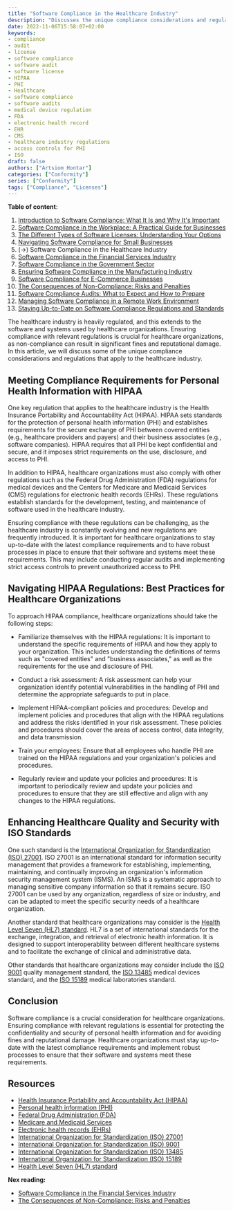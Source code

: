 ```yaml
---
title: "Software Compliance in the Healthcare Industry"
description: "Discusses the unique compliance considerations and regulations that apply to the healthcare industry"
date: 2022-11-06T15:58:07+02:00
keywords:
- compliance
- audit
- license
- software compliance
- software audit
- software license
- HIPAA
- PHI
- Healthcare
- software compliance
- software audits
- medical device regulation
- FDA
- electronic health record
- EHR
- CMS
- healthcare industry regulations
- access controls for PHI
- ISO
draft: false
authors: ["Artsiom Hontar"]
categories: ["Conformity"]
series: ["Conformity"]
tags: ["Compliance", "Licenses"]
---
```


**Table of content**:
1. [Introduction to Software Compliance: What It Is and Why It's Important](learnings/conformity/introduction-to-software-compliance.md)
2. [Software Compliance in the Workplace: A Practical Guide for Businesses](learnings/conformity/software-compliance-practical-guide.md)
3. [The Different Types of Software Licenses: Understanding Your Options](learnings/conformity/different-types-of-software-licenses.md)
4. [Navigating Software Compliance for Small Businesses](learnings/conformity/software-compliance-for-small-business.md)
5. (->) Software Compliance in the Healthcare Industry
6. [Software Compliance in the Financial Services Industry](learnings/conformity/software-compliance-for-financial-services.md)
7. [Software Compliance in the Government Sector](learnings/conformity/software-compliance-for-government-sector.md)
8. [Ensuring Software Compliance in the Manufacturing Industry](learnings/conformity/software-compliance-for-manufacturing.md)
9. [Software Compliance for E-Commerce Businesses](learnings/conformity/software-compliance-for-e-commerce.md)
10. [The Consequences of Non-Compliance: Risks and Penalties](learnings/conformity/consequences-of-non-compliance.md)
11. [Software Compliance Audits: What to Expect and How to Prepare](learnings/conformity/software-compliance-audits.md)
12. [Managing Software Compliance in a Remote Work Environment](learnings/conformity/software-compliance-in-remote-work.md)
13. [Staying Up-to-Date on Software Compliance Regulations and Standards](learnings/conformity/staying-up-to-date-on-software-compliance.md)

The healthcare industry is heavily regulated, and this extends to the software and systems used by healthcare organizations. Ensuring compliance with relevant regulations is crucial for healthcare organizations, as non-compliance can result in significant fines and reputational damage. In this article, we will discuss some of the unique compliance considerations and regulations that apply to the healthcare industry.

## Meeting Compliance Requirements for Personal Health Information with HIPAA
One key regulation that applies to the healthcare industry is the Health Insurance Portability and Accountability Act (HIPAA). HIPAA sets standards for the protection of personal health information (PHI) and establishes requirements for the secure exchange of PHI between covered entities (e.g., healthcare providers and payers) and their business associates (e.g., software companies). HIPAA requires that all PHI be kept confidential and secure, and it imposes strict requirements on the use, disclosure, and access to PHI.

In addition to HIPAA, healthcare organizations must also comply with other regulations such as the Federal Drug Administration (FDA) regulations for medical devices and the Centers for Medicare and Medicaid Services (CMS) regulations for electronic health records (EHRs). These regulations establish standards for the development, testing, and maintenance of software used in the healthcare industry.

Ensuring compliance with these regulations can be challenging, as the healthcare industry is constantly evolving and new regulations are frequently introduced. It is important for healthcare organizations to stay up-to-date with the latest compliance requirements and to have robust processes in place to ensure that their software and systems meet these requirements. This may include conducting regular audits and implementing strict access controls to prevent unauthorized access to PHI.

## Navigating HIPAA Regulations: Best Practices for Healthcare Organizations

To approach HIPAA compliance, healthcare organizations should take the following steps:

- Familiarize themselves with the HIPAA regulations: It is important to understand the specific requirements of HIPAA and how they apply to your organization. This includes understanding the definitions of terms such as "covered entities" and "business associates," as well as the requirements for the use and disclosure of PHI.

- Conduct a risk assessment: A risk assessment can help your organization identify potential vulnerabilities in the handling of PHI and determine the appropriate safeguards to put in place.

- Implement HIPAA-compliant policies and procedures: Develop and implement policies and procedures that align with the HIPAA regulations and address the risks identified in your risk assessment. These policies and procedures should cover the areas of access control, data integrity, and data transmission.

- Train your employees: Ensure that all employees who handle PHI are trained on the HIPAA regulations and your organization's policies and procedures.

- Regularly review and update your policies and procedures: It is important to periodically review and update your policies and procedures to ensure that they are still effective and align with any changes to the HIPAA regulations.

## Enhancing Healthcare Quality and Security with ISO Standards

One such standard is the [International Organization for Standardization (ISO) 27001](https://www.iso.org/isoiec-27001-information-security.html). ISO 27001 is an international standard for information security management that provides a framework for establishing, implementing, maintaining, and continually improving an organization's information security management system (ISMS). An ISMS is a systematic approach to managing sensitive company information so that it remains secure. ISO 27001 can be used by any organization, regardless of size or industry, and can be adapted to meet the specific security needs of a healthcare organization.

Another standard that healthcare organizations may consider is the [Health Level Seven (HL7) standard](http://www.hl7.org/implement/standards/index.cfm?ref=nav). HL7 is a set of international standards for the exchange, integration, and retrieval of electronic health information. It is designed to support interoperability between different healthcare systems and to facilitate the exchange of clinical and administrative data.

Other standards that healthcare organizations may consider include the [ISO 9001](https://www.iso.org/iso-9001-quality-management.html) quality management standard, the [ISO 13485](https://www.iso.org/iso-13485-medical-devices.html) medical devices standard, and the [ISO 15189](https://www.iso.org/standard/76677.html) medical laboratories standard.

## Conclusion

Software compliance is a crucial consideration for healthcare organizations. Ensuring compliance with relevant regulations is essential for protecting the confidentiality and security of personal health information and for avoiding fines and reputational damage. Healthcare organizations must stay up-to-date with the latest compliance requirements and implement robust processes to ensure that their software and systems meet these requirements.

## Resources
- [Health Insurance Portability and Accountability Act (HIPAA)](https://en.wikipedia.org/wiki/Health_Insurance_Portability_and_Accountability_Act)
- [Personal health information (PHI)](https://en.wikipedia.org/wiki/Protected_health_information)
- [Federal Drug Administration (FDA)](https://en.wikipedia.org/wiki/Food_and_Drug_Administration)
- [Medicare and Medicaid Services](https://en.wikipedia.org/wiki/Centers_for_Medicare_%26_Medicaid_Services)
- [Electronic health records (EHRs)](https://www.healthit.gov/faq/what-electronic-health-record-ehr)
- [International Organization for Standardization (ISO) 27001](https://www.iso.org/isoiec-27001-information-security.html)
- [International Organization for Standardization (ISO) 9001](https://www.iso.org/iso-9001-quality-management.html)
- [International Organization for Standardization (ISO) 13485](https://www.iso.org/iso-13485-medical-devices.html)
- [International Organization for Standardization (ISO) 15189](https://www.iso.org/standard/76677.html)
- [Health Level Seven (HL7) standard](http://www.hl7.org/implement/standards/index.cfm?ref=nav)

**Nex reading:**
 - [Software Compliance in the Financial Services Industry](learnings/conformity/software-compliance-for-financial-services.md)
 - [The Consequences of Non-Compliance: Risks and Penalties](learnings/conformity/consequences-of-non-compliance.md)